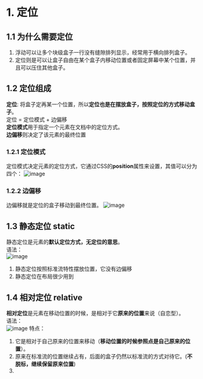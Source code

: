 # 1. 定位
## 1.1 为什么需要定位
1. 浮动可以让多个块级盒子一行没有缝隙排列显示，经常用于横向排列盒子。
2. 定位则是可以让盒子自由在某个盒子内移动位置或者固定屏幕中某个位置，并且可以压住其他盒子。

## 1.2 定位组成
**定位**: 将盒子定再某一个位置，所以**定位也是在摆放盒子，按照定位的方式移动盒子**。  
定位 = 定位模式 + 边偏移  
**定位模式**用于指定一个元素在文档中的定位方式。  
**边偏移**则决定了该元素的最终位置

### 1.2.1 定位模式
定位模式决定元素的定位方式，它通过CSS的**position**属性来设置，其值可以分为四个：
![image](https://github.com/Happy-jianghui/Frontend-Learning/assets/98568967/c1784669-b69f-4e06-82f5-2365fb525862)

### 1.2.2 边偏移
边偏移就是定位的盒子移动到最终位置。
![image](https://github.com/Happy-jianghui/Frontend-Learning/assets/98568967/069a5e57-ac13-4d91-b004-7de665ab7f93)

## 1.3 静态定位 static
静态定位是元素的**默认定位方式，无定位的意思**。  
语法：  
![image](https://github.com/Happy-jianghui/Frontend-Learning/assets/98568967/79359407-ebe0-4078-9b8a-d139c2d2e37e)
1. 静态定位按照标准流特性摆放位置，它没有边偏移
2. 静态定位在布局很少用到

## 1.4 相对定位 relative
**相对定位**是元素在移动位置的时候，是相对于它**原来的位置**来说（自恋型）。  
语法：  
![image](https://github.com/Happy-jianghui/Frontend-Learning/assets/98568967/718fc8ba-5026-429f-a0f7-972c2b027bed)
特点：  
1. 它是相对于自己原来的位置来移动（**移动位置的时候参照点是自己原来的位置**）。
2. 原来在标准流的位置继续占有，后面的盒子仍然以标准流的方式对待它。(**不脱标，继续保留原来位置**)
3. 
